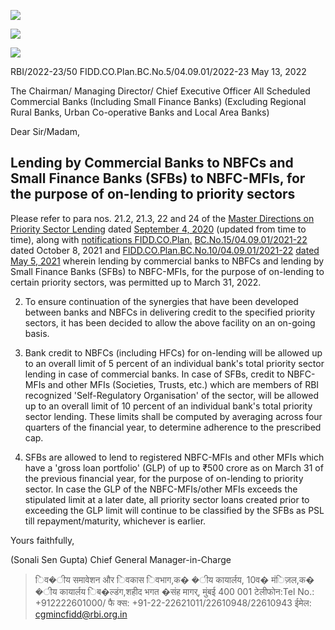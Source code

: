 ![](_page_0_Picture_0.jpeg)

![](_page_0_Picture_1.jpeg)

![](_page_0_Picture_2.jpeg)

RBI/2022-23/50 FIDD.CO.Plan.BC.No.5/04.09.01/2022-23 May 13, 2022

The Chairman/ Managing Director/ Chief Executive Officer All Scheduled Commercial Banks (Including Small Finance Banks) (Excluding Regional Rural Banks, Urban Co-operative Banks and Local Area Banks)

Dear Sir/Madam,

## **Lending by Commercial Banks to NBFCs and Small Finance Banks (SFBs) to NBFC-MFIs, for the purpose of on-lending to priority sectors**

Please refer to para nos. 21.2, 21.3, 22 and 24 of the [Master Directions on Priority Sector Lending](https://www.rbi.org.in/Scripts/BS_ViewMasDirections.aspx?id=11959) dated [September 4, 2020](https://www.rbi.org.in/Scripts/BS_ViewMasDirections.aspx?id=11959) (updated from time to time), along with [notifications FIDD.CO.Plan.](https://www.rbi.org.in/scripts/FS_Notification.aspx?Id=12177&fn=2754&Mode=0) [BC.No.15/04.09.01/2021-22](https://www.rbi.org.in/scripts/FS_Notification.aspx?Id=12177&fn=2754&Mode=0) dated October 8, 2021 and [FIDD.CO.Plan.BC.No.10/04.09.01/2021-22](https://rbi.org.in/Scripts/NotificationUser.aspx?Id=12081&Mode=0) [dated May 5, 2021](https://rbi.org.in/Scripts/NotificationUser.aspx?Id=12081&Mode=0) wherein lending by commercial banks to NBFCs and lending by Small Finance Banks (SFBs) to NBFC-MFIs, for the purpose of on-lending to certain priority sectors, was permitted up to March 31, 2022.

2. To ensure continuation of the synergies that have been developed between banks and NBFCs in delivering credit to the specified priority sectors, it has been decided to allow the above facility on an on-going basis.

3. Bank credit to NBFCs (including HFCs) for on-lending will be allowed up to an overall limit of 5 percent of an individual bank's total priority sector lending in case of commercial banks. In case of SFBs, credit to NBFC-MFIs and other MFIs (Societies, Trusts, etc.) which are members of RBI recognized 'Self-Regulatory Organisation' of the sector, will be allowed up to an overall limit of 10 percent of an individual bank's total priority sector lending. These limits shall be computed by averaging across four quarters of the financial year, to determine adherence to the prescribed cap.

4. SFBs are allowed to lend to registered NBFC-MFIs and other MFIs which have a 'gross loan portfolio' (GLP) of up to ₹500 crore as on March 31 of the previous financial year, for the purpose of on-lending to priority sector. In case the GLP of the NBFC-MFIs/other MFIs exceeds the stipulated limit at a later date, all priority sector loans created prior to exceeding the GLP limit will continue to be classified by the SFBs as PSL till repayment/maturity, whichever is earlier.

Yours faithfully,

(Sonali Sen Gupta) Chief General Manager-in-Charge

> िव�ीय समावेशन और िवकास िवभाग,क� �ीय कायार्लय, 10व� मंिज़ल,क� �ीय कायार्लय िब�ल्डंग,शहीद भगत �संह मागर्, मुंबई 400 001 टेलीफोन:Tel No.: +912222601000/ फै क्स: +91-22-22621011/22610948/22610943 ईमेल: [cgmincfidd@rbi.org.in](mailto:cgmincfidd@rbi.org.in)